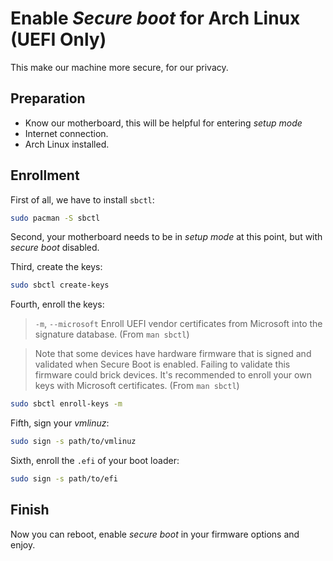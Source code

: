 # Enable *Secure boot* for Arch Linux (UEFI Only)
This make our machine more secure, for our privacy.

## Preparation
- Know our motherboard, this will be helpful for entering *setup mode*
- Internet connection.
- Arch Linux installed.

## Enrollment
First of all, we have to install `sbctl`:
```sh
sudo pacman -S sbctl
```
Second, your motherboard needs to be in *setup mode* at this point, but with *secure boot* disabled.

Third, create the keys:
```sh
sudo sbctl create-keys
```
Fourth, enroll the keys:
> `-m`, `--microsoft` Enroll UEFI vendor certificates from Microsoft into the signature database. (From `man sbctl`)

> Note that some devices have hardware firmware that is signed and
validated when Secure Boot is enabled. Failing to validate this firmware
could brick devices. It's recommended to enroll your own keys with
Microsoft certificates. (From `man sbctl`)
```sh
sudo sbctl enroll-keys -m
```
Fifth, sign your *vmlinuz*:
```sh
sudo sign -s path/to/vmlinuz
```
Sixth, enroll the `.efi` of your boot loader:
```sh
sudo sign -s path/to/efi
```

## Finish
Now you can reboot, enable *secure boot* in your firmware options and enjoy.